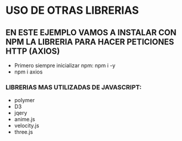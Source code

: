 # USO DE OTRAS LIBRERIAS

## EN ESTE EJEMPLO VAMOS A INSTALAR CON NPM LA LIBRERIA PARA HACER PETICIONES HTTP (AXIOS)
- Primero siempre inicializar npm: npm i -y
- npm i axios

### LIBRERIAS MAS UTILIZADAS DE JAVASCRIPT:
- polymer
- D3
- jqery
- anime.js
- velocity.js
- three.js